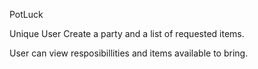PotLuck

Unique User Create a party and a list of requested items.

User can view resposibillities and items available to bring.